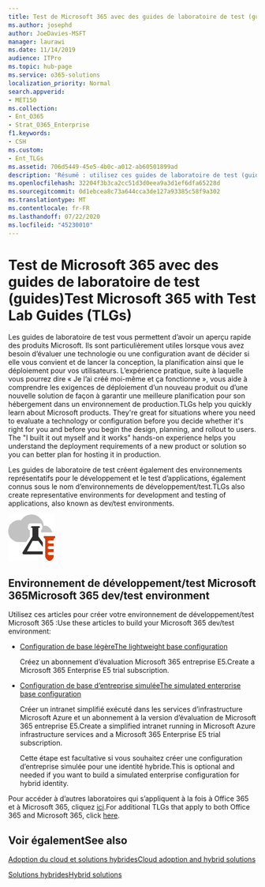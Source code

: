 ```yaml
---
title: Test de Microsoft 365 avec des guides de laboratoire de test (guides)
ms.author: josephd
author: JoeDavies-MSFT
manager: laurawi
ms.date: 11/14/2019
audience: ITPro
ms.topic: hub-page
ms.service: o365-solutions
localization_priority: Normal
search.appverid:
- MET150
ms.collection:
- Ent_O365
- Strat_O365_Enterprise
f1.keywords:
- CSH
ms.custom:
- Ent_TLGs
ms.assetid: 706d5449-45e5-4b0c-a012-ab60501899ad
description: 'Résumé : utilisez ces guides de laboratoire de test (guides) pour configurer la démonstration, la preuve de concept ou les environnements de développement/test pour Microsoft 365.'
ms.openlocfilehash: 32204f3b3ca2cc51d3d0eea9a3d1ef6dfa65228d
ms.sourcegitcommit: 0d1ebcea8c73a644cca3de127a93385c58f9a302
ms.translationtype: MT
ms.contentlocale: fr-FR
ms.lasthandoff: 07/22/2020
ms.locfileid: "45230010"
---
```

# <a name="test-microsoft-365-with-test-lab-guides-tlgs"></a><span data-ttu-id="d389d-103">Test de Microsoft 365 avec des guides de laboratoire de test (guides)</span><span class="sxs-lookup"><span data-stu-id="d389d-103">Test Microsoft 365 with Test Lab Guides (TLGs)</span></span>

<span data-ttu-id="d389d-p101">Les guides de laboratoire de test vous permettent d’avoir un aperçu rapide des produits Microsoft. Ils sont particulièrement utiles lorsque vous avez besoin d’évaluer une technologie ou une configuration avant de décider si elle vous convient et de lancer la conception, la planification ainsi que le déploiement pour vos utilisateurs. L’expérience pratique, suite à laquelle vous pourrez dire « Je l’ai créé moi-même et ça fonctionne », vous aide à comprendre les exigences de déploiement d’un nouveau produit ou d’une nouvelle solution de façon à garantir une meilleure planification pour son hébergement dans un environnement de production.</span><span class="sxs-lookup"><span data-stu-id="d389d-p101">TLGs help you quickly learn about Microsoft products. They're great for situations where you need to evaluate a technology or configuration before you decide whether it's right for you and before you begin the design, planning, and rollout to users. The "I built it out myself and it works" hands-on experience helps you understand the deployment requirements of a new product or solution so you can better plan for hosting it in production.</span></span>
  
<span data-ttu-id="d389d-107">Les guides de laboratoire de test créent également des environnements représentatifs pour le développement et le test d’applications, également connus sous le nom d’environnements de développement/test.</span><span class="sxs-lookup"><span data-stu-id="d389d-107">TLGs also create representative environments for development and testing of applications, also known as dev/test environments.</span></span>
  
![Guides de laboratoire de test dans Microsoft Cloud](media/24ad0d1b-3274-40fb-972a-b8188b7268d1.png)
  
## <a name="microsoft-365-devtest-environment"></a><span data-ttu-id="d389d-109">Environnement de développement/test Microsoft 365</span><span class="sxs-lookup"><span data-stu-id="d389d-109">Microsoft 365 dev/test environment</span></span>

<span data-ttu-id="d389d-110">Utilisez ces articles pour créer votre environnement de développement/test Microsoft 365 :</span><span class="sxs-lookup"><span data-stu-id="d389d-110">Use these articles to build your Microsoft 365 dev/test environment:</span></span>
  
- [<span data-ttu-id="d389d-111">Configuration de base légère</span><span class="sxs-lookup"><span data-stu-id="d389d-111">The lightweight base configuration</span></span>](https://docs.microsoft.com/microsoft-365/enterprise/lightweight-base-configuration-microsoft-365-enterprise)
    
    <span data-ttu-id="d389d-112">Créez un abonnement d’évaluation Microsoft 365 entreprise E5.</span><span class="sxs-lookup"><span data-stu-id="d389d-112">Create a Microsoft 365 Enterprise E5 trial subscription.</span></span>

- [<span data-ttu-id="d389d-113">Configuration de base d’entreprise simulée</span><span class="sxs-lookup"><span data-stu-id="d389d-113">The simulated enterprise base configuration</span></span>](https://docs.microsoft.com/microsoft-365/enterprise/simulated-ent-base-configuration-microsoft-365-enterprise)
    
    <span data-ttu-id="d389d-114">Créer un intranet simplifié exécuté dans les services d’infrastructure Microsoft Azure et un abonnement à la version d’évaluation de Microsoft 365 entreprise E5.</span><span class="sxs-lookup"><span data-stu-id="d389d-114">Create a simplified intranet running in Microsoft Azure infrastructure services and a Microsoft 365 Enterprise E5 trial subscription.</span></span> 

    <span data-ttu-id="d389d-115">Cette étape est facultative si vous souhaitez créer une configuration d’entreprise simulée pour une identité hybride.</span><span class="sxs-lookup"><span data-stu-id="d389d-115">This is optional and needed if you want to build a simulated enterprise configuration for hybrid identity.</span></span>
    
<span data-ttu-id="d389d-116">Pour accéder à d’autres laboratoires qui s’appliquent à la fois à Office 365 et à Microsoft 365, cliquez [ici](https://docs.microsoft.com/microsoft-365/enterprise/m365-enterprise-test-lab-guides).</span><span class="sxs-lookup"><span data-stu-id="d389d-116">For additional TLGs that apply to both Office 365 and Microsoft 365, click [here](https://docs.microsoft.com/microsoft-365/enterprise/m365-enterprise-test-lab-guides).</span></span>  
    
## <a name="see-also"></a><span data-ttu-id="d389d-117">Voir également</span><span class="sxs-lookup"><span data-stu-id="d389d-117">See also</span></span>

[<span data-ttu-id="d389d-118">Adoption du cloud et solutions hybrides</span><span class="sxs-lookup"><span data-stu-id="d389d-118">Cloud adoption and hybrid solutions</span></span>](cloud-adoption-and-hybrid-solutions.yml)
  
[<span data-ttu-id="d389d-119">Solutions hybrides</span><span class="sxs-lookup"><span data-stu-id="d389d-119">Hybrid solutions</span></span>](hybrid-solutions.md)
